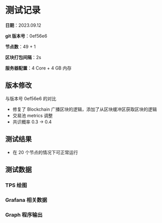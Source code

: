 # 测试记录

**日期**：2023.09.12

**git 版本号**：0ef56e6

**节点数**：49 + 1

**区块打包间隔**：2s

**服务器配置**：4 Core + 4 GB 内存

## 版本修改

与版本号 0ef56e6 的对比

* 修复了 Blockchain 广播区块的逻辑，添加了从区块缓冲区获取区块的逻辑
* 交易池 metrics 调整
* 共识概率 0.3 -> 0.4

## 测试结果

* 在 20 个节点的情况下可正常运行

## 测试数据

### TPS 绘图



### Grafana 相关数据



### Graph 程序输出